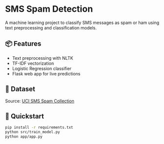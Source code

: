 # SMS Spam Detection

A machine learning project to classify SMS messages as spam or ham using text preprocessing and classification models.

## 📦 Features
- Text preprocessing with NLTK
- TF-IDF vectorization
- Logistic Regression classifier
- Flask web app for live predictions

## 🧪 Dataset
Source: [UCI SMS Spam Collection](https://archive.ics.uci.edu/ml/datasets/sms+spam+collection)

## 🚀 Quickstart
```bash
pip install -r requirements.txt
python src/train_model.py
python app/app.py
